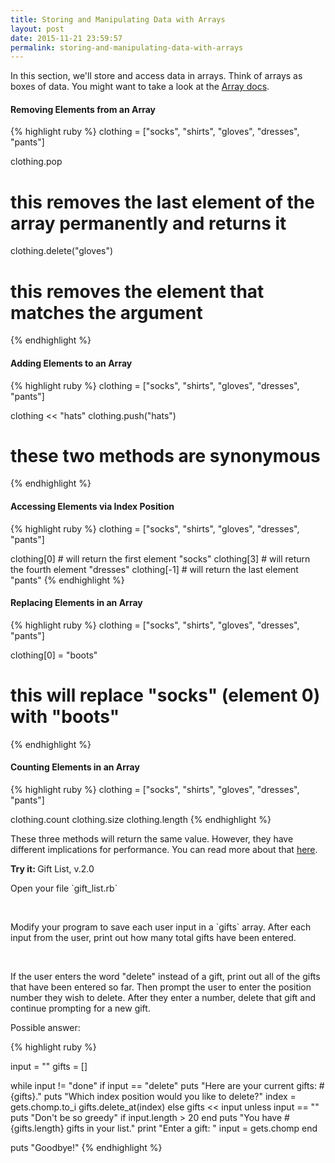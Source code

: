 ```yaml
---
title: Storing and Manipulating Data with Arrays
layout: post
date: 2015-11-21 23:59:57
permalink: storing-and-manipulating-data-with-arrays
---
```


In this section, we'll store and access data in arrays. Think of arrays as boxes of data. You might want to take a look at the [Array docs](http://ruby-doc.org/core-2.2.0/Array.html). 

<h4>Removing Elements from an Array</h4>

{% highlight ruby %}
clothing = ["socks", "shirts", "gloves", "dresses", "pants"]

clothing.pop  
# this removes the last element of the array permanently and returns it

clothing.delete("gloves")  
# this removes the element that matches the argument
{% endhighlight %}

<h4>Adding Elements to an Array</h4>

{% highlight ruby %}
clothing = ["socks", "shirts", "gloves", "dresses", "pants"]

clothing << "hats"
clothing.push("hats")  
# these two methods are synonymous
{% endhighlight %}

<h4>Accessing Elements via Index Position</h4>

{% highlight ruby %}
clothing = ["socks", "shirts", "gloves", "dresses", "pants"]

clothing[0] # will return the first element "socks"
clothing[3] # will return the fourth element "dresses"
clothing[-1] # will return the last element "pants"
{% endhighlight %}

<h4>Replacing Elements in an Array</h4>

{% highlight ruby %}
clothing = ["socks", "shirts", "gloves", "dresses", "pants"]

clothing[0] = "boots"
# this will replace "socks" (element 0) with "boots"
{% endhighlight %}

<h4>Counting Elements in an Array</h4> 

{% highlight ruby %}
clothing = ["socks", "shirts", "gloves", "dresses", "pants"]

clothing.count
clothing.size
clothing.length
{% endhighlight %}

These three methods will return the same value. However, they have different implications for performance. You can read more about that <a href="http://batsov.com/articles/2014/02/17/the-elements-of-style-in-ruby-number-13-length-vs-size-vs-count/">here</a>. 

<div class="card blue-grey darken-1">
  <div class="card-content white-text">
    <span class="card-title orange-text"><b>Try it: </b>Gift List, v.2.0</span>
    <p>Open your file `gift_list.rb`</p> <br>
    <p>
      Modify your program to save each user input in a `gifts` array. After each input from the user, print out how many total gifts have been entered. 
    </p>
    <br>
    <p>
      If the user enters the word "delete" instead of a gift, print out all of the gifts that have been entered so far. Then prompt the user to enter the position number they wish to delete. After they enter a number, delete that gift and continue prompting for a new gift.
    </p>
  </div>
</div>

Possible answer:

{% highlight ruby %}

input = ""
gifts = []

while input != "done"
  if input == "delete"
    puts "Here are your current gifts: #{gifts}."
    puts "Which index position would you like to delete?"
    index = gets.chomp.to_i
    gifts.delete_at(index)
  else
    gifts << input unless input == ""
    puts "Don't be so greedy" if input.length > 20
  end
  puts "You have #{gifts.length} gifts in your list."
  print "Enter a gift: "
  input = gets.chomp
end

puts "Goodbye!"
{% endhighlight %}
